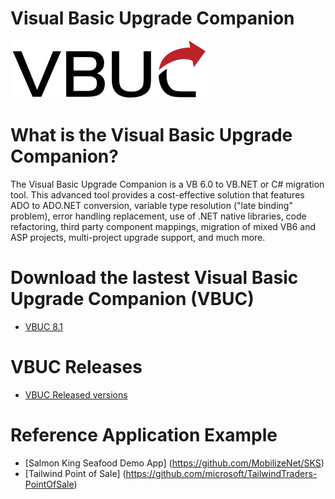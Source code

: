 
# Visual Basic Upgrade Companion 

![VBUC](vbuc_logo.png)


# What is the Visual Basic Upgrade Companion?
The Visual Basic Upgrade Companion is a VB 6.0 to VB.NET or C# migration tool. This advanced tool provides a cost-effective solution that features ADO to ADO.NET conversion, variable type resolution ("late binding" problem), error handling replacement, use of .NET native libraries, code refactoring, third party component mappings, migration of mixed VB6 and ASP projects, multi-project upgrade support, and much more.

# Download the lastest Visual Basic Upgrade Companion (VBUC)

- [VBUC 8.1](https://www.mobilize.net/vbuc-free-trial)

# VBUC Releases

- [VBUC Released versions](./docs/releases.md)

# Reference Application Example

- [Salmon King Seafood Demo App] (https://github.com/MobilizeNet/SKS)
- [Tailwind Point of Sale] (https://github.com/microsoft/TailwindTraders-PointOfSale)
